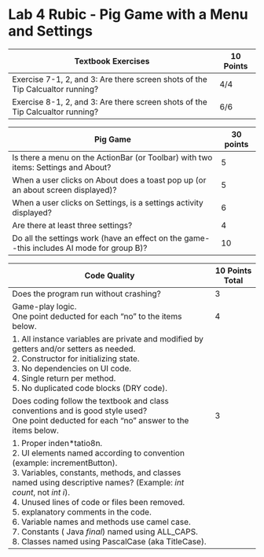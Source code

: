  # Lab 4 Rubic - Pig Game with a Menu and Settings



| Textbook Exercises                                           | **10 Points** |
| ------------------------------------------------------------ | ------------- |
| Exercise 7-1, 2, and 3: Are there screen shots of the Tip Calcualtor running? | 4/4           |
| Exercise 8-1, 2, and 3: Are there screen shots of the Tip Calcualtor running? | 6/6           |



| Pig Game                                                     | **30  points** |
| ------------------------------------------------------------ | -------------- |
| Is  there a menu on the ActionBar (or Toolbar) with two items: Settings and  About? | 5              |
| When  a user clicks on About does a toast pop up (or an about screen displayed)? | 5              |
| When  a user clicks on Settings, is a settings activity displayed? | 6              |
| Are  there at least three settings?                          | 4              |
| Do  all the settings work (have an effect on the game--this includes AI mode for group B)? | 10             |

 

| **Code  Quality**                                            | **10  Points Total** |
| ------------------------------------------------------------ | -------------------- |
| Does  the program run without crashing?                      | 3                    |
| Game-play logic.<br />One point deducted for each “no” to the items below. | 4                    |
| 1. All instance variables are private and modified by getters and/or setters as needed.<br />2. Constructor for initializing  state.<br />3. No dependencies on UI code.<br />4. Single return per method.<br />5. No duplicated code blocks (DRY code). |                      |
| Does coding follow the textbook and class conventions and is good style used?<br />One  point deducted for each “no” answer to the items below. | 3                    |
| 1. Proper inden*tatio8n.<br />2. UI elements named according to convention (example: incrementButton).<br />3. Variables, constants, methods, and classes named using descriptive  names?  (Example:  *int count*, not *int i*).<br />4. Unused lines of code or files been removed.<br />5. explanatory comments in the code.<br />6. Variable names and methods use camel case.<br />7. Constants ( Java *final*) named using ALL_CAPS.<br />8. Classes named using PascalCase (aka TitleCase). |                      |

 